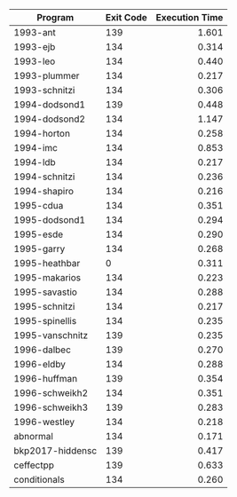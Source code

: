 | Program | Exit Code | Execution Time |
| ------- |:--------- | --------------:|
| 1993-ant | 139 | 1.601 |
| 1993-ejb | 134 | 0.314 |
| 1993-leo | 134 | 0.440 |
| 1993-plummer | 134 | 0.217 |
| 1993-schnitzi | 134 | 0.306 |
| 1994-dodsond1 | 139 | 0.448 |
| 1994-dodsond2 | 134 | 1.147 |
| 1994-horton | 134 | 0.258 |
| 1994-imc | 134 | 0.853 |
| 1994-ldb | 134 | 0.217 |
| 1994-schnitzi | 134 | 0.236 |
| 1994-shapiro | 134 | 0.216 |
| 1995-cdua | 134 | 0.351 |
| 1995-dodsond1 | 134 | 0.294 |
| 1995-esde | 134 | 0.290 |
| 1995-garry | 134 | 0.268 |
| 1995-heathbar | 0 | 0.311 |
| 1995-makarios | 134 | 0.223 |
| 1995-savastio | 134 | 0.288 |
| 1995-schnitzi | 134 | 0.217 |
| 1995-spinellis | 134 | 0.235 |
| 1995-vanschnitz | 139 | 0.235 |
| 1996-dalbec | 139 | 0.270 |
| 1996-eldby | 134 | 0.288 |
| 1996-huffman | 139 | 0.354 |
| 1996-schweikh2 | 134 | 0.351 |
| 1996-schweikh3 | 139 | 0.283 |
| 1996-westley | 134 | 0.218 |
| abnormal | 134 | 0.171 |
| bkp2017-hiddensc | 139 | 0.417 |
| ceffectpp | 139 | 0.633 |
| conditionals | 134 | 0.260 |
